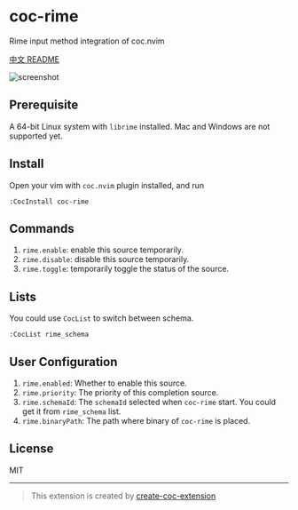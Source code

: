 # coc-rime

Rime input method integration of coc.nvim

[中文 README](https://github.com/tonyfettes/coc-rime/blob/master/README.zh_cn.md)

![screenshot](https://user-images.githubusercontent.com/29998228/111900984-6c20ef00-8a70-11eb-9920-4d9da5102a48.gif)

## Prerequisite

A 64-bit Linux system with `librime` installed.
Mac and Windows are not supported yet.

## Install

Open your vim with `coc.nvim` plugin installed, and run

```vim
:CocInstall coc-rime
```

## Commands

1. `rime.enable`: enable this source temporarily.
2. `rime.disable`: disable this source temporarily.
3. `rime.toggle`: temporarily toggle the status of the source.

## Lists

You could use `CocList` to switch between schema.

```vim
:CocList rime_schema
```

## User Configuration

1. `rime.enabled`: Whether to enable this source.
2. `rime.priority`: The priority of this completion source.
3. `rime.schemaId`: The `schemaId` selected when `coc-rime` start.
   You could get it from `rime_schema` list.
4. `rime.binaryPath`: The path where binary of `coc-rime` is placed.

## License

MIT

---

> This extension is created by [create-coc-extension](https://github.com/fannheyward/create-coc-extension)
